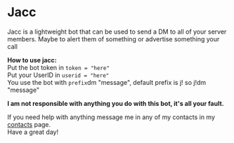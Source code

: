 # Jacc    
 Jacc is a lightweight bot that can be used to send a DM to all of your server members. Maybe to alert them of something or advertise something your call

**How to use jacc:**<br/>
Put the bot token in `token = "here"`<br>
Put your UserID in `userid = "here"`<br> 
You use the bot with `prefix`dm "message", default prefix is j! so j!dm "message"<br>

**I am not responsible with anything you do with this bot, it's all your fault.**  


If you need help with anything message me in any of my contacts in my [contacts](https://github.com/alyy/contacts) page.  
Have a great day!
